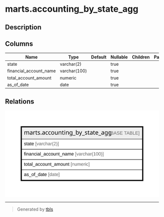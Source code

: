 # marts.accounting_by_state_agg

## Description

## Columns

| Name | Type | Default | Nullable | Children | Parents | Comment |
| ---- | ---- | ------- | -------- | -------- | ------- | ------- |
| state | varchar(2) |  | true |  |  |  |
| financial_account_name | varchar(100) |  | true |  |  |  |
| total_account_amount | numeric |  | true |  |  |  |
| as_of_date | date |  | true |  |  |  |

## Relations

![er](marts.accounting_by_state_agg.svg)

---

> Generated by [tbls](https://github.com/k1LoW/tbls)
